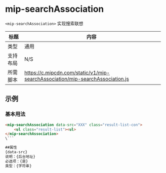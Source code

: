 # mip-searchAssociation

`<mip-searchAssociation>` 实现搜索联想

标题|内容
----|----
类型|通用
支持布局|N/S
所需脚本|https://c.mipcdn.com/static/v1/mip-searchAssociation/mip-searchAssociation.js

## 示例

### 基本用法

```html
<mip-searchAssociation data-src="XXX" class="result-list-con">
    <ul class="result-list"><ul>
</mip-searchAssociation>
\```

##属性
{data-src}
说明：{后台地址}
必选项：{是}
类型：{字符串}
